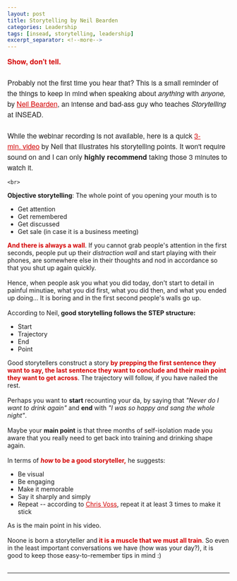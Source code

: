 ```yaml
---
layout: post
title: Storytelling by Neil Bearden
categories: Leadership
tags: [insead, storytelling, leadership]
excerpt_separator: <!--more-->
---
```


<p style="margin: 10px 0;padding: 0;mso-line-height-rule: exactly;-ms-text-size-adjust: 100%;-webkit-text-size-adjust: 100%;color: #202020;font-family: 'Helvetica Neue', Helvetica, Arial, Verdana, sans-serif;font-size: 16px;line-height: 150%;text-align: left;"><span style="color:#d40202"><strong>Show, don't tell.</strong></span><br>
<br>
Probably not the first time you hear that? This is a small reminder of the things to keep in mind when speaking about <em>anything</em> with <em>anyone, </em>by&nbsp;<a href="https://www.linkedin.com/in/nbearden/?originalSubdomain=sg" target="_blank" style="mso-line-height-rule: exactly;-ms-text-size-adjust: 100%;-webkit-text-size-adjust: 100%;color: #d40202;font-weight: normal;text-decoration: underline;">Neil Bearden</a>, an intense and bad-ass guy who teaches&nbsp;<em>Storytelling</em> at INSEAD.<br>
<br>
While the webinar recording is not available, here is a quick <a href="https://youtu.be/2dGfcGJugT4" target="_blank" style="mso-line-height-rule: exactly;-ms-text-size-adjust: 100%;-webkit-text-size-adjust: 100%;color: #d40202;font-weight: normal;text-decoration: underline;">3-min.&nbsp;video</a> by Neil that illustrates his storytelling points. It won't require sound on and I can only <strong>highly recommend</strong> taking those 3 minutes to watch it.

 	<br>

 <!--iframe width="420" height="315" src="https://youtu.be/2dGfcGJugT4" frameborder="0" ></iframe-->

<strong>Objective storytelling</strong>: The whole point of you opening your mouth is to&nbsp;

<ul>
	<li style="mso-line-height-rule: exactly;-ms-text-size-adjust: 100%;-webkit-text-size-adjust: 100%;">Get&nbsp;attention</li>
	<li style="mso-line-height-rule: exactly;-ms-text-size-adjust: 100%;-webkit-text-size-adjust: 100%;">Get remembered</li>
	<li style="mso-line-height-rule: exactly;-ms-text-size-adjust: 100%;-webkit-text-size-adjust: 100%;">Get discussed</li>
	<li style="mso-line-height-rule: exactly;-ms-text-size-adjust: 100%;-webkit-text-size-adjust: 100%;">Get sale (in case it is a business meeting)</li>
</ul>
<span style="color:#d40202"><strong>And there is always a wall</strong></span>.<!--more--> If you cannot grab people's attention in the first seconds, people put up their <em>distraction wall </em>and start playing with their phones, are somewhere else in their thoughts and nod in accordance so that you shut up again quickly.<br>
<br>
Hence, when people ask you what you did today, don't start to detail in painful minutiae, what you did first, what you did then, and what you ended up doing... It is boring and in the first second people's walls go up.<br>
<br>
According to Neil,<strong> good storytelling follows the STEP structure:</strong>

<ul>
	<li style="mso-line-height-rule: exactly;-ms-text-size-adjust: 100%;-webkit-text-size-adjust: 100%;">Start</li>
	<li style="mso-line-height-rule: exactly;-ms-text-size-adjust: 100%;-webkit-text-size-adjust: 100%;">Trajectory</li>
	<li style="mso-line-height-rule: exactly;-ms-text-size-adjust: 100%;-webkit-text-size-adjust: 100%;">End</li>
	<li style="mso-line-height-rule: exactly;-ms-text-size-adjust: 100%;-webkit-text-size-adjust: 100%;">Point</li>
</ul>
Good storytellers construct a story <span style="color:#d40202"><strong>by prepping the first sentence they want to say, the last sentence they want to conclude and their main point they want to get across</strong></span>. The trajectory will follow, if you have nailed the rest.<br>
<br>
Perhaps you want to <strong>start</strong> recounting your da, by saying that <em>"Never do I want to drink again"</em> and <strong>end</strong> with <em>"I was so happy and sang the whole night"</em>.<br>
<br>
Maybe your <strong>main point</strong> is that three months of self-isolation made you aware that you really need to get back into training and drinking shape again.&nbsp;<br>
<br>
In terms of <span style="color:#d40202"><strong><em>how</em> to be a good storyteller,</strong></span> he suggests:

<ul>
	<li style="mso-line-height-rule: exactly;-ms-text-size-adjust: 100%;-webkit-text-size-adjust: 100%;">Be visual</li>
	<li style="mso-line-height-rule: exactly;-ms-text-size-adjust: 100%;-webkit-text-size-adjust: 100%;">Be engaging</li>
	<li style="mso-line-height-rule: exactly;-ms-text-size-adjust: 100%;-webkit-text-size-adjust: 100%;">Make it memorable</li>
	<li style="mso-line-height-rule: exactly;-ms-text-size-adjust: 100%;-webkit-text-size-adjust: 100%;">Say it sharply and simply</li>
	<li style="mso-line-height-rule: exactly;-ms-text-size-adjust: 100%;-webkit-text-size-adjust: 100%;">Repeat -- according to <a href="https://www.goodreads.com/book/show/26156469-never-split-the-difference" target="_blank" style="mso-line-height-rule: exactly;-ms-text-size-adjust: 100%;-webkit-text-size-adjust: 100%;color: #d40202;font-weight: normal;text-decoration: underline;">Chris Voss</a>, repeat it at least 3 times to make it stick&nbsp;</li>
</ul>
As is the main point in his video.<br>
<br>
Noone is born a storyteller and<span style="color:#d40202"><strong> it is a muscle that we must all train</strong></span>. So even in the least important conversations we have (how was your day?), it is good to keep those easy-to-remember tips in mind :)<br>
&nbsp;
<hr>
</p>